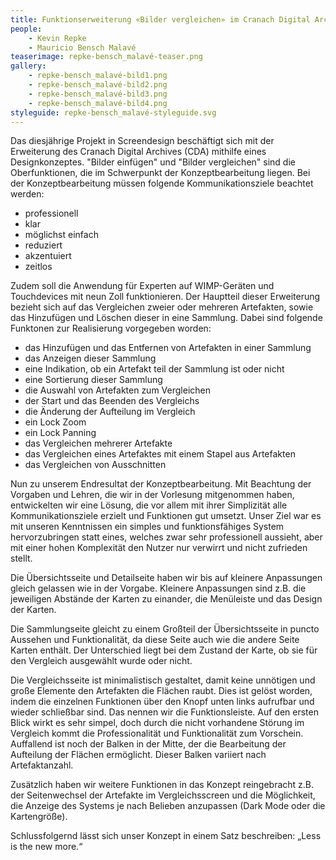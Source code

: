 ```yaml
---
title: Funktionserweiterung «Bilder vergleichen» im Cranach Digital Archive
people:
    - Kevin Repke
    - Mauricio Bensch Malavé
teaserimage: repke-bensch_malavé-teaser.png
gallery:
    - repke-bensch_malavé-bild1.png
    - repke-bensch_malavé-bild2.png
    - repke-bensch_malavé-bild3.png
    - repke-bensch_malavé-bild4.png
styleguide: repke-bensch_malavé-styleguide.svg
---
```


Das diesjährige Projekt in Screendesign beschäftigt sich mit der Erweiterung des Cranach Digital Archives (CDA) mithilfe eines Designkonzeptes. "Bilder einfügen" und "Bilder vergleichen" sind die Oberfunktionen, die im Schwerpunkt der Konzeptbearbeitung liegen. Bei der Konzeptbearbeitung müssen folgende Kommunikationsziele beachtet werden:

- professionell
- klar
- möglichst einfach
- reduziert
- akzentuiert 
- zeitlos

Zudem soll die Anwendung für Experten auf WIMP-Geräten und Touchdevices mit neun Zoll funktionieren.
Der Hauptteil dieser Erweiterung bezieht sich auf das Vergleichen zweier oder mehreren Artefakten, sowie das Hinzufügen und Löschen dieser in eine Sammlung. Dabei sind folgende Funktonen zur Realisierung vorgegeben worden:

- das Hinzufügen und das Entfernen von Artefakten in einer Sammlung
- das Anzeigen dieser Sammlung
- eine Indikation, ob ein Artefakt teil der Sammlung ist oder nicht
- eine Sortierung dieser Sammlung
- die Auswahl von Artefakten zum Vergleichen
- der Start und das Beenden des Vergleichs
- die Änderung der Aufteilung im Vergleich
- ein Lock Zoom
- ein Lock Panning
- das Vergleichen mehrerer Artefakte
- das Vergleichen eines Artefaktes mit einem Stapel aus Artefakten
- das Vergleichen von Ausschnitten


Nun zu unserem Endresultat der Konzeptbearbeitung. Mit Beachtung der Vorgaben und Lehren, die wir in der Vorlesung mitgenommen haben, entwickelten wir eine Lösung, die vor allem mit ihrer Simplizität alle Kommunikationsziele erzielt und Funktionen gut umsetzt. Unser Ziel war es mit unseren Kenntnissen ein simples und funktionsfähiges System hervorzubringen statt eines, welches zwar sehr professionell aussieht, aber mit einer hohen Komplexität den Nutzer nur verwirrt und nicht zufrieden stellt.

Die Übersichtsseite und Detailseite haben wir bis auf kleinere Anpassungen gleich gelassen wie in der Vorgabe. Kleinere Anpassungen sind z.B. die jeweiligen Abstände der Karten zu einander, die Menüleiste und das Design der Karten.

Die Sammlungseite gleicht zu einem Großteil der Übersichtsseite in puncto Aussehen und Funktionalität, da diese Seite auch wie die andere Seite Karten enthält. Der Unterschied liegt bei dem Zustand der Karte, ob sie für den Vergleich ausgewählt wurde oder nicht.

Die Vergleichsseite ist minimalistisch gestaltet, damit keine unnötigen und große Elemente den Artefakten die Flächen raubt. Dies ist gelöst worden, indem die einzelnen Funktionen über den Knopf unten links aufrufbar und wieder schließbar sind. Das nennen wir die Funktionsleiste. Auf den ersten Blick wirkt es sehr simpel, doch durch die nicht vorhandene Störung im Vergleich kommt die Professionalität und Funktionalität zum Vorschein. Auffallend ist noch der Balken in der Mitte, der die Bearbeitung der Aufteilung der Flächen ermöglicht. Dieser Balken variiert nach Artefaktanzahl.

Zusätzlich haben wir weitere Funktionen in das Konzept reingebracht z.B. der Seitenwechsel der Artefakte im Vergleichsscreen und die Möglichkeit, die Anzeige des Systems je nach Belieben anzupassen (Dark Mode oder die Kartengröße).

Schlussfolgernd lässt sich unser Konzept in einem Satz beschreiben:
„Less is the new more.“


